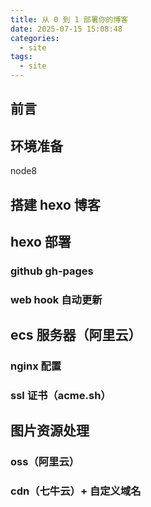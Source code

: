 ```yaml
---
title: 从 0 到 1 部署你的博客
date: 2025-07-15 15:08:48
categories:
  - site
tags:
  - site
---
```


## 前言

## 环境准备

node8

## 搭建 hexo 博客

## hexo 部署

### github gh-pages

### web hook 自动更新

## ecs 服务器（阿里云）

### nginx 配置

### ssl 证书（acme.sh）

## 图片资源处理

### oss（阿里云）

### cdn（七牛云）+ 自定义域名
